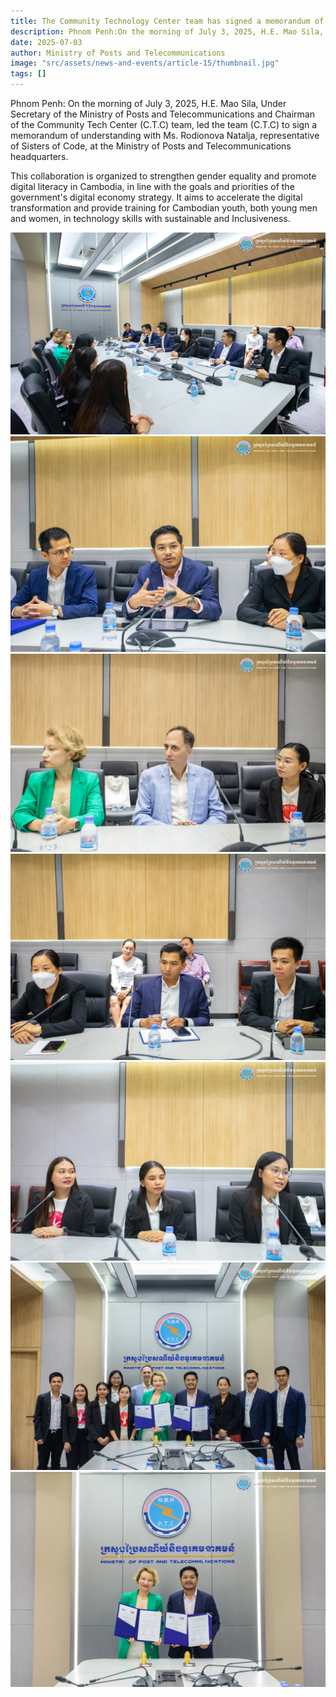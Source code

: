 ```yaml
---
title: The Community Technology Center team has signed a memorandum of understanding with Sisters of Code.
description: Phnom Penh:On the morning of July 3, 2025, H.E. Mao Sila, Under Secretary of the Ministry of Posts and Telecommunications and Chairman of the Community Tech Center (C.T.C) team, led the team (C.T.C) to sign a memorandum of understanding with Ms. Rodionova Natalja, representative of Sisters of Code, at the Ministry of Posts and Telecommunications headquarters.
date: 2025-07-03
author: Ministry of Posts and Telecommunications
image: "src/assets/news-and-events/article-15/thumbnail.jpg"
tags: []
---
```

Phnom Penh: On the morning of July 3, 2025, H.E. Mao Sila, Under Secretary of the Ministry of Posts and Telecommunications and Chairman of the Community Tech Center (C.T.C) team, led the team (C.T.C) to sign a memorandum of understanding with Ms. Rodionova Natalja, representative of Sisters of Code, at the Ministry of Posts and Telecommunications headquarters.

This collaboration is organized to strengthen gender equality and promote digital literacy in Cambodia, in line with the goals and priorities of the government's digital economy strategy. It aims to accelerate the digital transformation and provide training for Cambodian youth, both young men and women, in technology skills with sustainable and Inclusiveness.

![photo 3](src/assets/news-and-events/article-15/photo-1.jpg)
![photo 4](src/assets/news-and-events/article-15/photo-2.jpg)
![photo 3](src/assets/news-and-events/article-15/photo-3.jpg)
![photo 4](src/assets/news-and-events/article-15/photo-4.jpg)
![photo 3](src/assets/news-and-events/article-15/photo-5.jpg)
![photo 3](src/assets/news-and-events/article-15/photo-6.jpg)
![photo 3](src/assets/news-and-events/article-15/photo-7.jpg)


